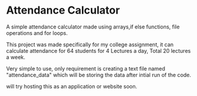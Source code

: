 
# Attendance Calculator

A simple attendance calculator made using arrays,if else functions, file operations and for loops.

This project was made specifically for my college assignment, it can calculate attendance for 64 students for 4 Lectures a day, Total 20 lectures a week.

Very simple to use, only requirement is creating a text file named "attendance_data" which will be storing the data after intial run of the code.

will try hosting this as an application or website soon.

